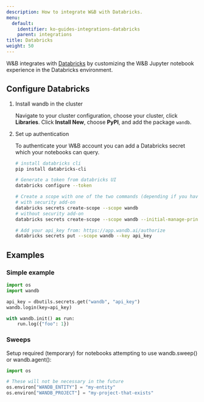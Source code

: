 ```yaml
---
description: How to integrate W&B with Databricks.
menu:
  default:
    identifier: ko-guides-integrations-databricks
    parent: integrations
title: Databricks
weight: 50
---
```


W&B integrates with [Databricks](https://www.databricks.com/) by customizing the W&B Jupyter notebook experience in the Databricks environment.

## Configure Databricks

1. Install wandb in the cluster

    Navigate to your cluster configuration, choose your cluster, click **Libraries**. Click **Install New**, choose **PyPI**, and add the package `wandb`.

2. Set up authentication

    To authenticate your W&B account you can add a Databricks secret which your notebooks can query.

    ```bash
    # install databricks cli
    pip install databricks-cli

    # Generate a token from databricks UI
    databricks configure --token

    # Create a scope with one of the two commands (depending if you have security features enabled on databricks):
    # with security add-on
    databricks secrets create-scope --scope wandb
    # without security add-on
    databricks secrets create-scope --scope wandb --initial-manage-principal users

    # Add your api_key from: https://app.wandb.ai/authorize
    databricks secrets put --scope wandb --key api_key
    ```

## Examples

### Simple example

```python
import os
import wandb

api_key = dbutils.secrets.get("wandb", "api_key")
wandb.login(key=api_key)

with wandb.init() as run:
    run.log({"foo": 1})
```

### Sweeps

Setup required (temporary) for notebooks attempting to use wandb.sweep() or wandb.agent():

```python
import os

# These will not be necessary in the future
os.environ["WANDB_ENTITY"] = "my-entity"
os.environ["WANDB_PROJECT"] = "my-project-that-exists"
```